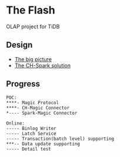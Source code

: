 # The Flash
OLAP project for TiDB

## Design
* [The big picture](https://github.com/pingcap/theflash/blob/master/docs/the-big-picture.md)
* [The CH-Spark solution](https://github.com/pingcap/theflash/blob/master/docs/ch-spark.md)

## Progress
```
POC:
****- Magic Protocol
****- CH-Magic Connector
*---- Spark-Magic Connector

Online:
----- Binlog Writer
----- Latch Service
----- Transaction(batch level) supporting
***-- Data update supporting
----- Detail test
```

